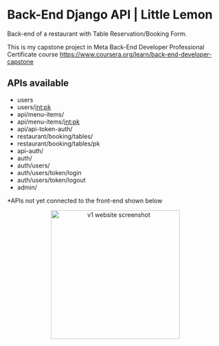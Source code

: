 # Back-End Django API | Little Lemon

Back-end of a restaurant with Table Reservation/Booking Form.

This is my capstone project in Meta Back-End Developer Professional Certificate course https://www.coursera.org/learn/back-end-developer-capstone

## APIs available
- users
- users/<int:pk>
- api/menu-items/
- api/menu-items/<int:pk>
- api/api-token-auth/
- restaurant/booking/tables/
- restaurant/booking/tables/pk
- api-auth/
- auth/
- auth/users/
- auth/users/token/login
- auth/users/token/logout
- admin/


*APIs not yet connected to the front-end shown below
<p align="center">
    <img width="300" src="https://i.imgur.com/VrBhPIq.png" alt="v1 website screenshot">
</p>